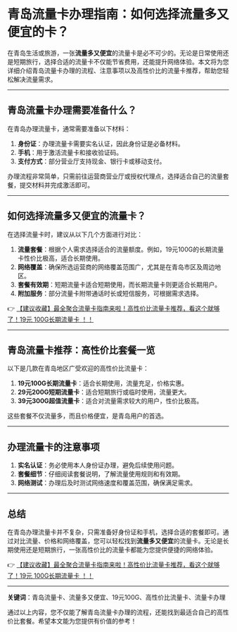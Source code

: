 # 青岛流量卡办理指南：如何选择流量多又便宜的卡？

在青岛生活或旅游，一张**流量多又便宜**的流量卡是必不可少的。无论是日常使用还是短期旅行，选择合适的流量卡不仅能节省费用，还能提升网络体验。本文将为您详细介绍青岛流量卡办理的流程、注意事项以及高性价比的流量卡推荐，帮助您轻松解决流量需求。

---

## 青岛流量卡办理需要准备什么？

在青岛办理流量卡，通常需要准备以下材料：

1. **身份证**：办理流量卡需要实名认证，因此身份证是必备材料。
2. **手机**：用于激活流量卡和接收验证码。
3. **支付方式**：部分营业厅支持现金、银行卡或移动支付。

办理流程非常简单，只需前往运营商营业厅或授权代理点，选择适合自己的流量套餐，提交材料并完成激活即可。

---

## 如何选择流量多又便宜的流量卡？

在选择流量卡时，建议从以下几个方面进行对比：

1. **流量套餐**：根据个人需求选择适合的流量额度。例如，19元100G的长期流量卡性价比极高，适合长期使用。
2. **网络覆盖**：确保所选运营商的网络覆盖范围广，尤其是在青岛市区及周边地区。
3. **套餐有效期**：短期流量卡适合短期使用，而长期流量卡则更适合长期用户。
4. **附加服务**：部分流量卡附带通话时长或短信服务，可根据需求选择。

👉 [【建议收藏】最全聚合流量卡指南来啦！高性价比流量卡推荐，看这个就够了！19元 100G长期流量卡 ！！](https://bit.ly/Liuliangka)

---

## 青岛流量卡推荐：高性价比套餐一览

以下是几款在青岛地区广受欢迎的高性价比流量卡：

1. **19元100G长期流量卡**：适合长期使用，流量充足，价格实惠。
2. **29元200G短期流量卡**：适合短期旅行或临时使用，流量更大。
3. **39元300G超值流量卡**：适合对流量需求较大的用户，性价比极高。

这些套餐不仅流量多，而且价格便宜，是青岛用户的首选。

---

## 办理流量卡的注意事项

1. **实名认证**：务必使用本人身份证办理，避免后续使用问题。
2. **套餐细节**：仔细阅读套餐说明，了解流量使用规则和有效期。
3. **网络测试**：办理后及时测试网络速度和覆盖范围，确保满足需求。

---

## 总结

在青岛办理流量卡并不复杂，只需准备好身份证和手机，选择合适的套餐即可。通过对比流量、价格和网络覆盖，您可以轻松找到**流量多又便宜**的流量卡。无论是长期使用还是短期旅行，一张高性价比的流量卡都能为您提供便捷的网络体验。

👉 [【建议收藏】最全聚合流量卡指南来啦！高性价比流量卡推荐，看这个就够了！19元 100G长期流量卡 ！！](https://bit.ly/Liuliangka)

---

**关键词**：青岛流量卡、流量多又便宜、19元100G、高性价比流量卡、流量卡办理

通过以上内容，您不仅能了解青岛流量卡办理的流程，还能找到最适合自己的高性价比套餐。希望本文能为您提供有价值的参考！